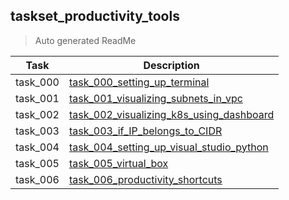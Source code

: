 ## taskset_productivity_tools

> Auto generated ReadMe

| Task     | Description                                                                                                     |
|----------|-----------------------------------------------------------------------------------------------------------------|
| task_000 | [task_000_setting_up_terminal](taskset_productivity_tools/task_000_setting_up_terminal)                         |
| task_001 | [task_001_visualizing_subnets_in_vpc](taskset_productivity_tools/task_001_visualizing_subnets_in_vpc)           |
| task_002 | [task_002_visualizing_k8s_using_dashboard](taskset_productivity_tools/task_002_visualizing_k8s_using_dashboard) |
| task_003 | [task_003_if_IP_belongs_to_CIDR](taskset_productivity_tools/task_003_if_IP_belongs_to_CIDR)                     |
| task_004 | [task_004_setting_up_visual_studio_python](taskset_productivity_tools/task_004_setting_up_visual_studio_python) |
| task_005 | [task_005_virtual_box](taskset_productivity_tools/task_005_virtual_box)                                         |
| task_006 | [task_006_productivity_shortcuts](taskset_productivity_tools/task_006_productivity_shortcuts)                   |

